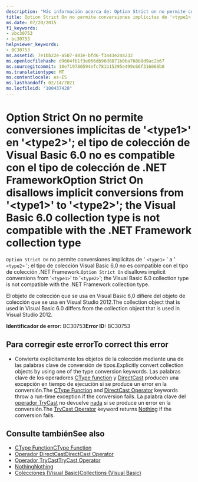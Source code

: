 ```yaml
---
description: "Más información acerca de: Option Strict on no permite conversiones implícitas de ' <type1> ' a ' <type2> '; el tipo de colección Visual Basic 6,0 no es compatible con el tipo de colección .NET Framework"
title: Option Strict On no permite conversiones implícitas de '<type1>' en '<type2>'; el tipo de colección de Visual Basic 6.0 no es compatible con el tipo de colección de .NET Framework
ms.date: 07/20/2015
f1_keywords:
- vbc30753
- bc30753
helpviewer_keywords:
- BC30753
ms.assetid: 7e1bb22e-a507-483e-bfd6-f3a43e24a232
ms.openlocfilehash: d9604fb1f3e066db96d0871b0ba768b8d9ac2b67
ms.sourcegitcommit: 10e719780594efc781b15295e499c66f316068b8
ms.translationtype: MT
ms.contentlocale: es-ES
ms.lasthandoff: 02/14/2021
ms.locfileid: "100437428"
---
```

# <a name="option-strict-on-disallows-implicit-conversions-from-type1-to-type2-the-visual-basic-60-collection-type-is-not-compatible-with-the-net-framework-collection-type"></a><span data-ttu-id="e7842-103">Option Strict On no permite conversiones implícitas de '\<type1>' en '\<type2>'; el tipo de colección de Visual Basic 6.0 no es compatible con el tipo de colección de .NET Framework</span><span class="sxs-lookup"><span data-stu-id="e7842-103">Option Strict On disallows implicit conversions from '\<type1>' to '\<type2>'; the Visual Basic 6.0 collection type is not compatible with the .NET Framework collection type</span></span>

<span data-ttu-id="e7842-104">`Option Strict On` no permite conversiones implícitas de ' `<type1>` ' a ' `<type2>` '; el tipo de colección Visual Basic 6,0 no es compatible con el tipo de colección .NET Framework.</span><span class="sxs-lookup"><span data-stu-id="e7842-104">`Option Strict On` disallows implicit conversions from '`<type1>`' to '`<type2>`'; the Visual Basic 6.0 collection type is not compatible with the .NET Framework collection type.</span></span>

 <span data-ttu-id="e7842-105">El objeto de colección que se usa en Visual Basic 6,0 difiere del objeto de colección que se usa en Visual Studio 2012.</span><span class="sxs-lookup"><span data-stu-id="e7842-105">The collection object that is used in Visual Basic 6.0 differs from the collection object that is used in Visual Studio 2012.</span></span>

 <span data-ttu-id="e7842-106">**Identificador de error:** BC30753</span><span class="sxs-lookup"><span data-stu-id="e7842-106">**Error ID:** BC30753</span></span>

## <a name="to-correct-this-error"></a><span data-ttu-id="e7842-107">Para corregir este error</span><span class="sxs-lookup"><span data-stu-id="e7842-107">To correct this error</span></span>

- <span data-ttu-id="e7842-108">Convierta explícitamente los objetos de la colección mediante una de las palabras clave de conversión de tipos.</span><span class="sxs-lookup"><span data-stu-id="e7842-108">Explicitly convert collection objects by using one of the type conversion keywords.</span></span> <span data-ttu-id="e7842-109">Las palabras clave de los operadores [CType function](../language-reference/functions/ctype-function.md) y [DirectCast](../language-reference/operators/directcast-operator.md) producen una excepción en tiempo de ejecución si se produce un error en la conversión.</span><span class="sxs-lookup"><span data-stu-id="e7842-109">The [CType Function](../language-reference/functions/ctype-function.md) and [DirectCast Operator](../language-reference/operators/directcast-operator.md) keywords throw a run-time exception if the conversion fails.</span></span> <span data-ttu-id="e7842-110">La palabra clave del [operador TryCast](../language-reference/operators/trycast-operator.md) no devuelve [nada](../language-reference/nothing.md) si se produce un error en la conversión.</span><span class="sxs-lookup"><span data-stu-id="e7842-110">The [TryCast Operator](../language-reference/operators/trycast-operator.md) keyword returns [Nothing](../language-reference/nothing.md) if the conversion fails.</span></span>

## <a name="see-also"></a><span data-ttu-id="e7842-111">Consulte también</span><span class="sxs-lookup"><span data-stu-id="e7842-111">See also</span></span>

- [<span data-ttu-id="e7842-112">CType Function</span><span class="sxs-lookup"><span data-stu-id="e7842-112">CType Function</span></span>](../language-reference/functions/ctype-function.md)
- [<span data-ttu-id="e7842-113">Operador DirectCast</span><span class="sxs-lookup"><span data-stu-id="e7842-113">DirectCast Operator</span></span>](../language-reference/operators/directcast-operator.md)
- [<span data-ttu-id="e7842-114">Operador TryCast</span><span class="sxs-lookup"><span data-stu-id="e7842-114">TryCast Operator</span></span>](../language-reference/operators/trycast-operator.md)
- [<span data-ttu-id="e7842-115">Nothing</span><span class="sxs-lookup"><span data-stu-id="e7842-115">Nothing</span></span>](../language-reference/nothing.md)
- [<span data-ttu-id="e7842-116">Colecciones (Visual Basic)</span><span class="sxs-lookup"><span data-stu-id="e7842-116">Collections (Visual Basic)</span></span>](../programming-guide/concepts/collections.md)
